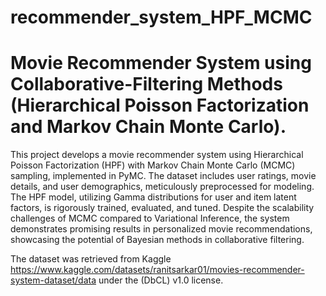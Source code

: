 # recommender_system_HPF_MCMC
# Movie Recommender System using Collaborative-Filtering Methods (Hierarchical Poisson Factorization and Markov Chain Monte Carlo).

This project develops a movie recommender system using Hierarchical Poisson Factorization (HPF) with Markov Chain Monte Carlo (MCMC) sampling, implemented in PyMC. The dataset includes user ratings, movie details, and user demographics, meticulously preprocessed for modeling. The HPF model, utilizing Gamma distributions for user and item latent factors, is rigorously trained, evaluated, and tuned. Despite the scalability challenges of MCMC compared to Variational Inference, the system demonstrates promising results in personalized movie recommendations, showcasing the potential of Bayesian methods in collaborative filtering.

The dataset was retrieved from Kaggle https://www.kaggle.com/datasets/ranitsarkar01/movies-recommender-system-dataset/data under the (DbCL) v1.0 license.
